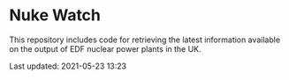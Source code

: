# Nuke Watch

This repository includes code for retrieving the latest information available on the output of EDF nuclear power plants in the UK.

Last updated: 2021-05-23 13:23